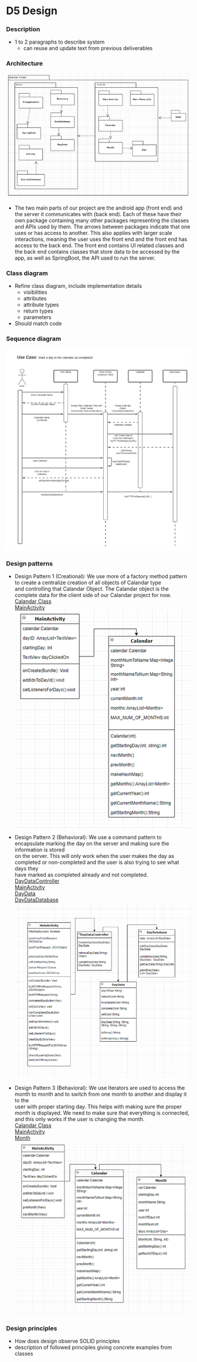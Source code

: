 # D5 Design

### Description
- 1 to 2 paragraphs to describe system
    - can reuse and update text from previous deliverables

### Architecture
![UMLPackageDiagram](Images/UMLPackageDiagram.png)
- The two main parts of our project are the android app (front end) and the server it communicates with (back end). Each of these have their own package containing many other packages representing the classes and APIs used by them. The arrows between packages indicate that one uses or has access to another. This also applies with larger scale interactions, meaning the user uses the front end and the front end has access to the back end. The front end contains UI related classes and the back end contains classes that store data to be accessed by the app, as well as SpringBoot, the API used to run the server.

### Class diagram
- Refine class diagram, include implementation details
    - visibilities
    - attributes
    - attribute types
    - return types
    - parameters
- Should match code

### Sequence diagram
![UMLSequenceDiagram](Images/CS386D5SequenceDiagram.png)

### Design patterns
- Design Pattern 1 (Creational): We use more of a factory method pattern to create a centralize creation of all objects of Calandar type  
and controlling that Calandar Object. The Calandar object is the complete data for the client side of our Calandar project for now.  
[Calandar Class](https://github.com/TJohnsonAZ/Calandar-Project/blob/main/Calandar%20App/app/src/main/java/com/example/calandarapp/Calandar.java)  
[MainActivity](https://github.com/TJohnsonAZ/Calandar-Project/blob/main/Calandar%20App/app/src/main/java/com/example/calandarapp/MainActivity.java)  
![Creation UML](https://github.com/TJohnsonAZ/Calandar-Project/blob/main/Images/UML_Creational_Design.PNG)  

- Design Pattern 2 (Behavioral): We use a command pattern to encapsulate marking the day on the server and making sure the information is stored  
 on the server. This will only work when the user makes the day as completed or non-completed and the user is also trying to see what days they  
 have marked as completed already and not completed.  
[DayDataController](https://github.com/TJohnsonAZ/Calandar-Project/blob/main/Calandar%20App/app/src/main/java/com/example/calandarapp/Calandar.java)  
[MainActivity](https://github.com/TJohnsonAZ/Calandar-Project/blob/main/Calandar%20App/app/src/main/java/com/example/calandarapp/MainActivity.java)  
[DayData](https://github.com/TJohnsonAZ/Calandar-Project/blob/main/CalandarServerv1/v1/src/main/java/com/CalandarProject/v1/DayData.java)  
[DayDataDatabase](https://github.com/TJohnsonAZ/Calandar-Project/blob/main/CalandarServerv1/v1/src/main/java/com/CalandarProject/v1/DayDatabase.java)  
![Behavioral Day UML](https://github.com/TJohnsonAZ/Calandar-Project/blob/main/Images/UML_Behavioral_Day.PNG)  

- Design Pattern 3 (Behavioral): We use Iterators are used to access the month to month and to switch from one month to another and display it to the  
user with proper starting day. This helps with making sure the proper month is displayed. We need to make sure that everything is connected,  
and this only works if the user is changing the month.  
[Calandar Class](https://github.com/TJohnsonAZ/Calandar-Project/blob/main/Calandar%20App/app/src/main/java/com/example/calandarapp/Calandar.java)  
[MainActivity](https://github.com/TJohnsonAZ/Calandar-Project/blob/main/Calandar%20App/app/src/main/java/com/example/calandarapp/MainActivity.java)  
[Month](https://github.com/TJohnsonAZ/Calandar-Project/blob/main/Calandar%20App/app/src/main/java/com/example/calandarapp/Month.java)  
![Behavioral Month UML](https://github.com/TJohnsonAZ/Calandar-Project/blob/main/Images/UML_Behavioral_Month.png)  

### Design principles
- How does design observe SOLID principles
- description of followed principles giving concrete examples from classes

